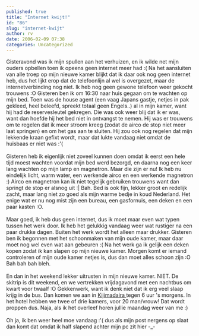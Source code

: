 ```yaml
---
published: true
title: "Internet kwijt!"
id: "86"
slug: "internet-kwijt"
author: rv
date: 2006-02-09 07:38
categories: Uncategorized
---
```

Gisteravond was ik mijn spullen aan het verhuizen, en ik wilde net mijn ouders opbellen toen ik opeens geen internet meer had :( Na het aansluiten van alle troep op mijn nieuwe kamer blijkt dat ik daar ook nog geen internet heb, dus het lijkt erop dat de telefoonlijn al wel is overgezet, maar de internetverbinding nog niet. Ik heb nog geen gewone telefoon weer gekocht trouwens :O Gisteren ben ik om 16:30 naar huis gegaan om te wachten op mijn bed. Toen was de house agent (een vaag Japans gastje, netjes in pak gekleed, heel beleefd, spreekt totaal geen Engels..) al in mijn kamer, want hij had de reservesleutel gekregen. Die was ook weer blij dat ik er was, want dan hoefde hij het bed niet in ontvangst te nemen. Hij was er trouwens om te regelen dat ik meer stroom kreeg (zodat de airco de stop niet meer laat springen) en om het gas aan te sluiten. Hij zou ook nog regelen dat mijn lekkende kraan gefixt wordt, maar dat lukte vandaag niet omdat de huisbaas er niet was :'(<br /><br />Gisteren heb ik eigenlijk niet zoveel kunnen doen omdat ik eerst een hele tijd moest wachten voordat mijn bed werd bezorgd, en daarna nog een keer lang wachten op mijn lamp en magnetron. Maar die zijn er nu! Ik heb nu eindelijk licht, warm water, een werkende airco en een werkende magnetron :) Airco en magnetron kan ik niet tegelijk gebruiken trouwens want dan springt de stop er alsnog uit :| Bah. Bed is ook fijn, lekker groot en redelijk zacht, maar lang niet zo goed als mijn warme bedje in koud Nederland. Het enige wat er nu nog mist zijn een bureau, een gasfornuis, een deken en een paar kasten :O.<br /><br />Maar goed, ik heb dus geen internet, dus ik moet maar even wat typen tussen het werk door. Ik heb het gelukkig vandaag weer wat rustiger na een paar drukke dagen. Buiten het werk wordt het alleen maar drukker. Gisteren ben ik begonnen met het schoonmaken van mijn oude kamer, maar daar moet nog wel even wat aan gebeuren :( Na het werk ga ik gelijk een deken kopen zodat ik kan slapen op mijn nieuwe kamer. Morgen komt er iemand controleren of mijn oude kamer netjes is, dus dan moet alles schoon zijn :O Bah bah bah bleh.<br /><br />En dan in het weekend lekker uitrusten in mijn nieuwe kamer. NIET. De skitrip is dit weekend, en we vertrekken vrijdagavond met een nachtbus om kwart voor twaalf :O Gekkenwerk, want ik denk niet dat ik erg veel slaap krijg in de bus. Dan komen we aan in <a href="http://www.snowjapan.com/e/resorts/resortdetail.php?resid=42">Kijimadaira  </a>tegen 6 uur 's morgens. In het hotel hebben we twee of drie kamers, voor 20 man/vrouw! Dat wordt proppen dus. Naja, als ik het overleef horen jullie maandag weer van me :)<br /><br />Oh ja, ik ben weer heel moe vandaag :'( dus als mijn post nergens op slaat dan komt dat omdat ik half slapend achter mijn pc zit hier -_-